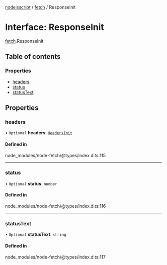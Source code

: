 [nodejsscript](../README.md) / [fetch](../modules/fetch.md) / ResponseInit

# Interface: ResponseInit

[fetch](../modules/fetch.md).ResponseInit

## Table of contents

### Properties

- [headers](fetch.ResponseInit.md#headers)
- [status](fetch.ResponseInit.md#status)
- [statusText](fetch.ResponseInit.md#statustext)

## Properties

### headers

• `Optional` **headers**: [`HeadersInit`](../modules/fetch.md#headersinit)

#### Defined in

node_modules/node-fetch/@types/index.d.ts:115

___

### status

• `Optional` **status**: `number`

#### Defined in

node_modules/node-fetch/@types/index.d.ts:116

___

### statusText

• `Optional` **statusText**: `string`

#### Defined in

node_modules/node-fetch/@types/index.d.ts:117
